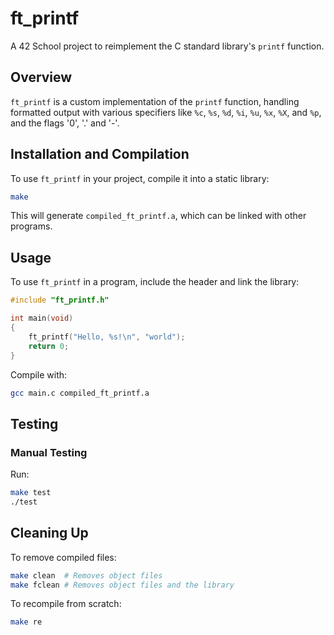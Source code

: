 # ft_printf

A 42 School project to reimplement the C standard library's `printf` function.

## Overview

`ft_printf` is a custom implementation of the `printf` function, handling formatted output with various specifiers like `%c`, `%s`, `%d`, `%i`, `%u`, `%x`, `%X`, and `%p`, and the flags '0', '.' and '-'.

## Installation and Compilation

To use `ft_printf` in your project, compile it into a static library:

```sh
make
```

This will generate `compiled_ft_printf.a`, which can be linked with other programs.

## Usage

To use `ft_printf` in a program, include the header and link the library:

```c
#include "ft_printf.h"

int main(void)
{
    ft_printf("Hello, %s!\n", "world");
    return 0;
}
```

Compile with:

```sh
gcc main.c compiled_ft_printf.a
```

## Testing

### Manual Testing

Run:
```bash
make test
./test
```

## Cleaning Up

To remove compiled files:

```sh
make clean  # Removes object files  
make fclean # Removes object files and the library  
```

To recompile from scratch:

```sh
make re
```

